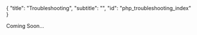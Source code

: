 <meta>
{
  "title": "Troubleshooting",
  "subtitle": "",
  "id": "php_troubleshooting_index"
}
</meta>

Coming Soon...